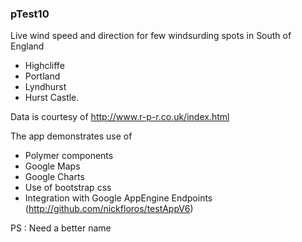 ### pTest10

Live wind speed and direction for few windsurding spots in South of England
- Highcliffe
- Portland
- Lyndhurst
- Hurst Castle.

Data is courtesy of http://www.r-p-r.co.uk/index.html

The app demonstrates use of 
- Polymer components
- Google Maps
- Google Charts
- Use of bootstrap css
- Integration with Google AppEngine Endpoints (http://github.com/nickfloros/testAppV6)

PS : Need a better name